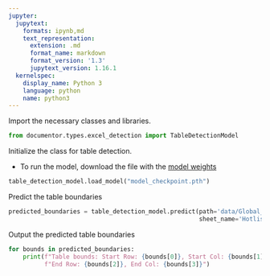 ```yaml
---
jupyter:
  jupytext:
    formats: ipynb,md
    text_representation:
      extension: .md
      format_name: markdown
      format_version: '1.3'
      jupytext_version: 1.16.1
  kernelspec:
    display_name: Python 3
    language: python
    name: python3
---
```


Import the necessary classes and libraries.
```python
from documentor.types.excel_detection import TableDetectionModel
```

Initialize the class for table detection.
- To run the model, download the file with the [model weights](https://niuitmo-my.sharepoint.com/:u:/g/personal/mr_basilaev_niuitmo_ru/EcVrp0_Lcx1AgGBmg5BKmoMBn1dlA-MQx40NhDzzvGGbUg?e=uuecqN)

```python
table_detection_model.load_model("model_checkpoint.pth")
```

Predict the table boundaries
```python
predicted_boundaries = table_detection_model.predict(path='data/Global_Hot_List.xlsx', 
                                                     sheet_name='Hotlist - Identified ')
```

Output the predicted table boundaries
```python
for bounds in predicted_boundaries:
    print(f"Table bounds: Start Row: {bounds[0]}, Start Col: {bounds[1]}, "
          f"End Row: {bounds[2]}, End Col: {bounds[3]}")
```
